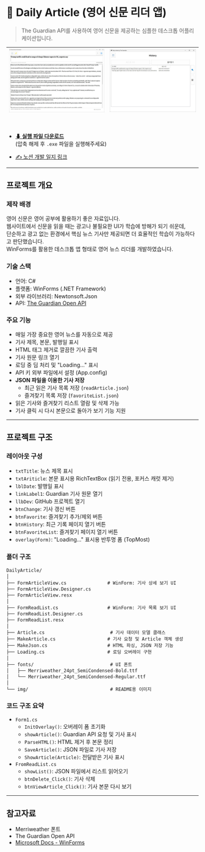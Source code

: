 # 📰 Daily Article (영어 신문 리더 앱)
> The Guardian API를 사용하여 영어 신문을 제공하는 심플한 데스크톱 어플리케이션입니다.

![첫화면](./img/home.jpg) | ![리스트 화면](./img/list.jpg)
--|--|

<br>

- **[⬇ 실행 파일 다운로드](https://github.com/tony96kimsh/DailyArticle/releases/download/1.0.0/Release.zip)**  
(압축 해제 후 `.exe` 파일을 실행해주세요)

- [✍️ 노션 개발 일지 링크](https://stump-smartphone-024.notion.site/Daily-Article-1e6f398452c380289406f706b6038731?pvs=4)

---

## 프로젝트 개요

### 제작 배경

영어 신문은 영어 공부에 활용하기 좋은 자료입니다.  
웹사이트에서 신문을 읽을 때는 광고나 불필요한 UI가 학습에 방해가 되기 쉬운데,  
단순하고 광고 없는 환경에서 핵심 뉴스 기사만 제공되면 더 효율적인 학습이 가능하다고 판단했습니다.  
WinForms를 활용한 데스크톱 앱 형태로 영어 뉴스 리더를 개발하였습니다.

### 기술 스택

- 언어: C#
- 플랫폼: WinForms (.NET Framework)
- 외부 라이브러리: Newtonsoft.Json
- API: [The Guardian Open API](https://open-platform.theguardian.com/)

### 주요 기능

- 매일 가장 중요한 영어 뉴스를 자동으로 제공
- 기사 제목, 본문, 발행일 표시
- HTML 태그 제거로 깔끔한 기사 출력
- 기사 원문 링크 열기
- 로딩 중 딤 처리 및 "Loading..." 표시
- API 키 외부 파일에서 설정 (App.config)
- **JSON 파일을 이용한 기사 저장**
  - 최근 읽은 기사 목록 저장 (`readArticle.json`)
  - 즐겨찾기 목록 저장 (`favoriteList.json`)
- 읽은 기사와 즐겨찾기 리스트 열람 및 삭제 가능
- 기사 클릭 시 다시 본문으로 돌아가 보기 기능 지원

---

## 프로젝트 구조

### 레이아웃 구성

- `txtTitle`: 뉴스 제목 표시
- `txtAriticle`: 본문 표시용 RichTextBox (읽기 전용, 포커스 캐럿 제거)
- `lblDate`: 발행일 표시
- `linkLabel1`: Guardian 기사 원문 열기
- `llbDev`: GitHub 프로젝트 열기
- `btnChange`: 기사 갱신 버튼
- `btnFavorite`: 즐겨찾기 추가/제외 버튼
- `btnHistory`: 최근 기록 페이지 열기 버튼
- `btnFavoriteList`: 즐겨찾기 페이지 열기 버튼
- `overlay(Form)`: "Loading..." 표시용 반투명 폼 (TopMost)

### 폴더 구조

```
DailyArticle/
│
├── FormArticleView.cs               # WinForm: 기사 상세 보기 UI
├── FormArticleView.Designer.cs
├── FormArticleView.resx
│
├── FormReadList.cs                  # WinForm: 기사 목록 보기 UI
├── FormReadList.Designer.cs
├── FormReadList.resx
│
├── Article.cs                        # 기사 데이터 모델 클래스
├── MakeArticle.cs                   # 기사 요청 및 Article 객체 생성
├── MakeJson.cs                      # HTML 파싱, JSON 저장 기능
├── Loading.cs                       # 로딩 오버레이 구현
│
├── fonts/                            # UI 폰트
│   ├── Merriweather_24pt_SemiCondensed-Bold.ttf
│   └── Merriweather_24pt_SemiCondensed-Regular.ttf
│
└── img/                              # README용 이미지

```

### 코드 구조 요약

- `Form1.cs`
  - `InitOverlay()`: 오버레이 폼 초기화
  - `showArticle()`: Guardian API 요청 및 기사 표시
  - `ParseHTML()`: HTML 제거 후 본문 정리
  - `SaveArticle()`: JSON 파일로 기사 저장
  - `ShowArticle(Article)`: 전달받은 기사 표시
- `FromReadList.cs`
  - `showList()`: JSON 파일에서 리스트 읽어오기
  - `btnDelete_Click()`: 기사 삭제
  - `btnViewArticle_Click()`: 기사 본문 다시 보기

---

## 참고자료

- Merriweather 폰트  
- The Guardian Open API  
- [Microsoft Docs - WinForms](https://learn.microsoft.com/en-us/dotnet/desktop/winforms/)
